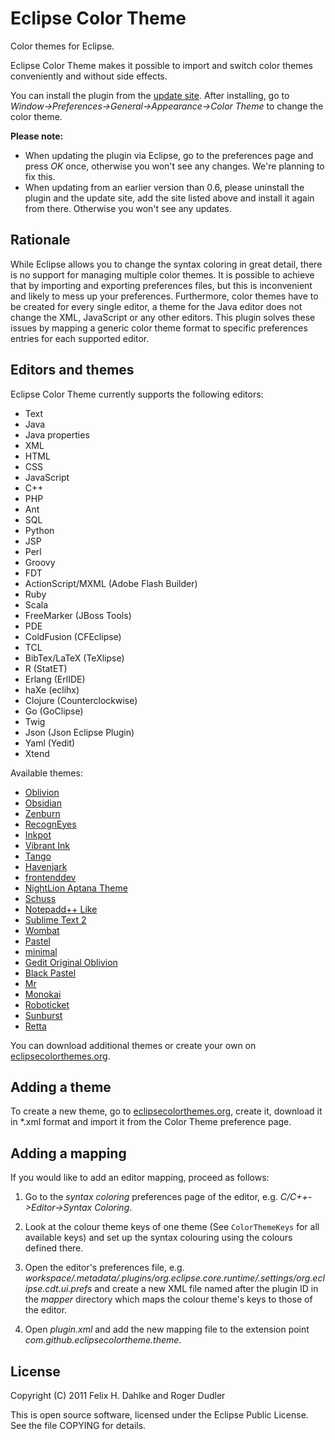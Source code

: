 Eclipse Color Theme
===================

Color themes for Eclipse.

Eclipse Color Theme makes it possible to import and switch color
themes conveniently and without side effects.

You can install the plugin from the
[update site](http://eclipse-color-theme.github.com/update).  After
installing, go to *Window->Preferences->General->Appearance->Color
Theme* to change the color theme.

**Please note:**

* When updating the plugin via Eclipse, go to the preferences page and
  press *OK* once, otherwise you won't see any changes. We're planning
  to fix this.
* When updating from an earlier version than 0.6, please uninstall the
  plugin and the update site, add the site listed above and install it
  again from there. Otherwise you won't see any updates.

Rationale
---------

While Eclipse allows you to change the syntax coloring in great
detail, there is no support for managing multiple color themes. It is
possible to achieve that by importing and exporting preferences files,
but this is inconvenient and likely to mess up your preferences.
Furthermore, color themes have to be created for every single editor,
a theme for the Java editor does not change the XML, JavaScript or
any other editors. This plugin solves these issues by mapping a
generic color theme format to specific preferences entries for each
supported editor.

Editors and themes
------------------

Eclipse Color Theme currently supports the following editors:

* Text
* Java
* Java properties
* XML
* HTML
* CSS
* JavaScript
* C++
* PHP
* Ant
* SQL
* Python
* JSP
* Perl
* Groovy
* FDT
* ActionScript/MXML (Adobe Flash Builder)
* Ruby
* Scala
* FreeMarker (JBoss Tools)
* PDE
* ColdFusion (CFEclipse)
* TCL
* BibTex/LaTeX (TeXlipse)
* R (StatET)
* Erlang (ErlIDE)
* haXe (eclihx)
* Clojure (Counterclockwise)
* Go (GoClipse)
* Twig 
* Json (Json Eclipse Plugin)
* Yaml (Yedit)
* Xtend

Available themes:

* [Oblivion](http://www.eclipsecolorthemes.org/?view=theme&id=1)
* [Obsidian](http://www.eclipsecolorthemes.org/?view=theme&id=21)
* [Zenburn](http://www.eclipsecolorthemes.org/?view=theme&id=2)
* [RecognEyes](http://www.eclipsecolorthemes.org/?view=theme&id=30)
* [Inkpot](http://www.eclipsecolorthemes.org/?view=theme&id=4)
* [Vibrant Ink](http://www.eclipsecolorthemes.org/?view=theme&id=3)
* [Tango](http://www.eclipsecolorthemes.org/?view=theme&id=27)
* [Havenjark](http://www.eclipsecolorthemes.org/?view=theme&id=25)
* [frontenddev](http://www.eclipsecolorthemes.org/?view=theme&id=90)
* [NightLion Aptana Theme](http://www.eclipsecolorthemes.org/?view=theme&id=47)
* [Schuss](http://www.eclipsecolorthemes.org/?view=theme&id=29)
* [Notepadd++ Like](http://www.eclipsecolorthemes.org/?view=theme&id=91)
* [Sublime Text 2](http://www.eclipsecolorthemes.org/?view=theme&id=66)
* [Wombat](http://www.eclipsecolorthemes.org/?view=theme&id=118)
* [Pastel](http://www.eclipsecolorthemes.org/?view=theme&id=68)
* [minimal](http://www.eclipsecolorthemes.org/?view=theme&id=43)
* [Gedit Original Oblivion](http://www.eclipsecolorthemes.org/?view=theme&id=115)
* [Black Pastel](http://www.eclipsecolorthemes.org/?view=theme&id=128)
* [Mr](http://www.eclipsecolorthemes.org/?view=theme&id=32)
* [Monokai](http://www.eclipsecolorthemes.org/?view=theme&id=52)
* [Roboticket](http://www.eclipsecolorthemes.org/?view=theme&id=93)
* [Sunburst](http://www.eclipsecolorthemes.org/?view=theme&id=383)
* [Retta](http://www.eclipsecolorthemes.org/?view=theme&id=1004)

You can download additional themes or create your own on
[eclipsecolorthemes.org](http://eclipsecolorthemes.org).

Adding a theme
--------------

To create a new theme, go to
[eclipsecolorthemes.org](http://eclipsecolorthemes.org), create it,
download it in *.xml format and import it from the Color Theme
preference page.

Adding a mapping
----------------

If you would like to add an editor mapping, proceed as follows:

1. Go to the *syntax coloring* preferences page of the editor,
e.g. *C/C++->Editor->Syntax Coloring*.

2. Look at the colour theme keys of one theme (See `ColorThemeKeys`
for all available keys) and set up the syntax colouring using the
colours defined there.

3. Open the editor's preferences file,
e.g. *workspace/.metadata/.plugins/org.eclipse.core.runtime/.settings/org.eclipse.cdt.ui.prefs*
and create a new XML file named after the plugin ID in the *mapper*
directory which maps the colour theme's keys to those of the editor.

4. Open *plugin.xml* and add the new mapping file to the extension point *com.github.eclipsecolortheme.theme*.

License
-------

Copyright (C) 2011 Felix H. Dahlke and Roger Dudler

This is open source software, licensed under the Eclipse Public
License. See the file COPYING for details.
